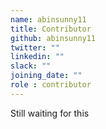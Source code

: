 ```yaml
---
name: abinsunny11
title: Contributor
github: abinsunny11
twitter: ""
linkedin: ""
slack: ""
joining_date: ""
role : contributor
---
```


Still waiting for this
